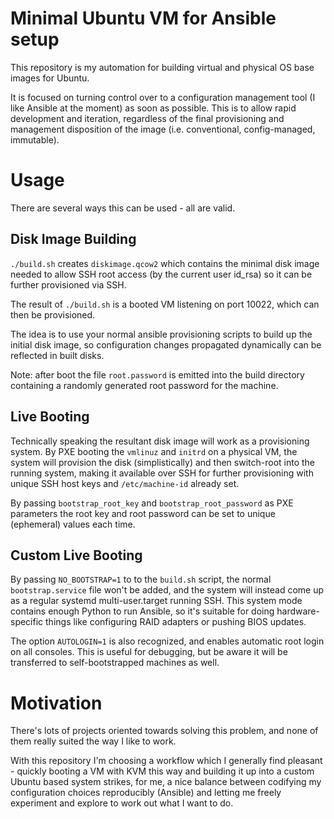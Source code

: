 # Minimal Ubuntu VM for Ansible setup

This repository is my automation for building virtual and physical OS base
images for Ubuntu.

It is focused on turning control over to a configuration management tool
(I like Ansible at the moment) as soon as possible. This is to allow rapid
development and iteration, regardless of the final provisioning and management
disposition of the image (i.e. conventional, config-managed, immutable).

# Usage

There are several ways this can be used - all are valid.

## Disk Image Building

`./build.sh` creates `diskimage.qcow2` which contains the minimal disk image
needed to allow SSH root access (by the current user id_rsa) so it can be
further provisioned via SSH.

The result of `./build.sh` is a booted VM listening on port 10022, which can
then be provisioned.

The idea is to use your normal ansible provisioning scripts to build up the
initial disk image, so configuration changes propagated dynamically can be
reflected in built disks.

Note: after boot the file `root.password` is emitted into the build directory
containing a randomly generated root password for the machine.

## Live Booting

Technically speaking the resultant disk image will work as a provisioning
system. By PXE booting the `vmlinuz` and `initrd` on a physical VM, the system
will provision the disk (simplistically) and then switch-root into the running
system, making it available over SSH for further provisioning with unique
SSH host keys and `/etc/machine-id` already set.

By passing `bootstrap_root_key` and `bootstrap_root_password` as PXE parameters
the root key and root password can be set to unique (ephemeral) values each
time.

## Custom Live Booting
By passing `NO_BOOTSTRAP=1` to to the `build.sh` script, the normal 
`bootstrap.service` file won't be added, and the system will instead come up
as a regular systemd multi-user.target running SSH. This system mode contains
enough Python to run Ansible, so it's suitable for doing hardware-specific 
things like configuring RAID adapters or pushing BIOS updates.

The option `AUTOLOGIN=1` is also recognized, and enables automatic root login
on all consoles. This is useful for debugging, but be aware it will be transferred
to self-bootstrapped machines as well.

# Motivation

There's lots of projects oriented towards solving this problem, and none of them
really suited the way I like to work. 

With this repository I'm choosing a workflow which I generally find pleasant - 
quickly booting a VM with KVM this way and building it up into a custom Ubuntu 
based system strikes, for me, a nice balance between codifying my configuration
choices reproducibly (Ansible) and letting me freely experiment and explore to
work out what I want to do.
